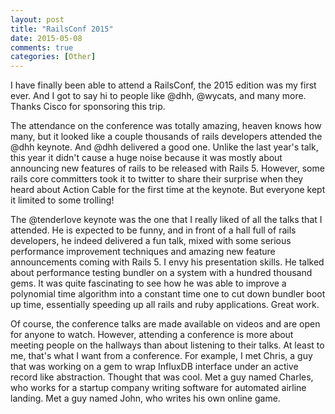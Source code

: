 ```yaml
---
layout: post
title: "RailsConf 2015"
date: 2015-05-08
comments: true
categories: [Other]
---
```


I have finally been able to attend a RailsConf, the 2015 edition was my first ever. And I got to say hi to people like @dhh, @wycats, and many more. Thanks Cisco for sponsoring this trip.

The attendance on the conference was totally amazing, heaven knows how many, but it looked like a couple thousands of rails developers attended the @dhh keynote. And @dhh delivered a good one. Unlike the last year's talk, this year it didn't cause a huge noise because it was mostly about announcing new features of rails to be released with Rails 5. However, some rails core committers took it to twitter to share their surprise when they heard about Action Cable for the first time at the keynote. But everyone kept it limited to some trolling!

The @tenderlove keynote was the one that I really liked of all the talks that I attended. He is expected to be funny, and in front of a hall full of rails developers, he indeed delivered a fun talk, mixed with some serious performance improvement techniques and amazing new feature announcements coming with Rails 5. I envy his presentation skills. He talked about performance testing bundler on a system with a hundred thousand gems. It was quite fascinating to see how he was able to improve a polynomial time algorithm into a constant time one to cut down bundler boot up time, essentially speeding up all rails and ruby applications. Great work.

Of course, the conference talks are made available on videos and are open for anyone to watch. However, attending a conference is more about meeting people on the hallways than about listening to their talks. At least to me, that's what I want from a conference. For example, I met Chris, a guy that was working on a gem to wrap InfluxDB interface under an active record like abstraction. Thought that was cool. Met a guy named Charles, who works for a startup company writing software for automated airline landing. Met a guy named John, who writes his own online game.
